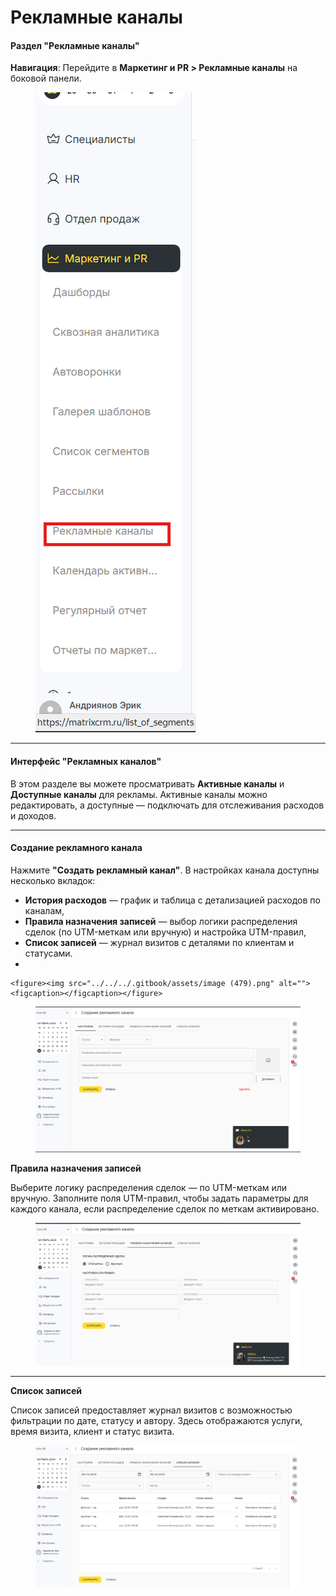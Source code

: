 # Рекламные каналы

#### Раздел "Рекламные каналы"

**Навигация**: Перейдите в **Маркетинг и PR > Рекламные каналы** на боковой панели.

<figure><img src="../../../.gitbook/assets/image (476).png" alt=""><figcaption></figcaption></figure>

***

#### Интерфейс "Рекламных каналов"

В этом разделе вы можете просматривать **Активные каналы** и **Доступные каналы** для рекламы. Активные каналы можно редактировать, а доступные — подключать для отслеживания расходов и доходов.



***

#### Создание рекламного канала

Нажмите **"Создать рекламный канал"**. В настройках канала доступны несколько вкладок:

* **История расходов** — график и таблица с детализацией расходов по каналам,
* **Правила назначения записей** — выбор логики распределения сделок (по UTM-меткам или вручную) и настройка UTM-правил,
* **Список записей** — журнал визитов с деталями по клиентам и статусами.
*

    <figure><img src="../../../.gitbook/assets/image (479).png" alt=""><figcaption></figcaption></figure>

<figure><img src="../../../.gitbook/assets/image (477).png" alt=""><figcaption></figcaption></figure>

**Правила назначения записей**

Выберите логику распределения сделок — по UTM-меткам или вручную. Заполните поля UTM-правил, чтобы задать параметры для каждого канала, если распределение сделок по меткам активировано.

<figure><img src="../../../.gitbook/assets/image (481).png" alt=""><figcaption></figcaption></figure>

***

**Список записей**

Список записей предоставляет журнал визитов с возможностью фильтрации по дате, статусу и автору. Здесь отображаются услуги, время визита, клиент и статус визита.

<figure><img src="../../../.gitbook/assets/image (480).png" alt=""><figcaption></figcaption></figure>

